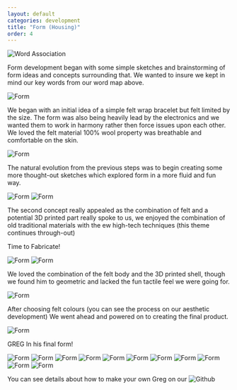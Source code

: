 ```yaml
---
layout: default
categories: development
title: "Form (Housing)"
order: 4
---
```


![Word Association]({{site.imageurl}}/wordassiciation.jpg)

Form development began with some simple sketches and brainstorming of form ideas and concepts surrounding that. We wanted to insure we kept in mind our key words from our word map above.

![Form]({{site.imageurl/liz/Page1.jpg}})

We began with an initial idea of a simple felt wrap bracelet but felt limited by the size. The form was also being heavily lead by the electronics and we wanted them to work in harmony rather then force issues upon each other. We loved the felt material 100% wool property was breathable and comfortable on the skin.

![Form]({{site.imageurl}}/liz/1.jpg)

The natural evolution from the previous steps was to begin creating some more thought-out sketches which explored form in a more fluid and fun way.

![Form]({{site.imageurl}}/liz/2.jpg)
![Form]({{site.imageurl}}/liz/7.jpg)

The second concept really appealed as the combination of felt and a potential 3D printed part really spoke to us, we enjoyed the combination of old traditional materials with the ew high-tech techniques (this theme continues through-out)

Time to Fabricate!

![Form]({{site.imageurl}}/liz/3.jpg)
![Form]({{site.imageurl}}/liz/4.jpg)

We loved the combination of the felt body and the 3D printed shell, though we found him to geometric and lacked the fun tactile feel we were going for.

![Form]({{site.imageurl}}/liz/5.jpg)

After choosing felt colours (you can see the process on our aesthetic development) We went ahead and powered on to creating the final product.

![Form]({{site.imageurl}}/liz/6.jpg)

GREG In his final form!

![Form]({{site.imageurl}}/final/1.jpg)
![Form]({{site.imageurl}}/final/2.jpg)
![Form]({{site.imageurl}}/final/3.jpg)
![Form]({{site.imageurl}}/final/4.jpg)
![Form]({{site.imageurl}}/final/5.jpg)
![Form]({{site.imageurl}}/final/6.jpg)
![Form]({{site.imageurl}}/final/7.jpg)
![Form]({{site.imageurl}}/final/8.jpg)
![Form]({{site.imageurl}}/final/9.jpg)
![Form]({{site.imageurl}}/final/a.jpg)
![Form]({{site.imageurl}}/final/b.jpg)

You can see details about how to make your own Greg on our ![Github](https://harryiliffe.github.io/open-design-2018/assembly-housing/)

